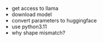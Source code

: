 - get access to llama
- download model
- convert parameters to huggingface
- use python3.11
- why shape mismatch?